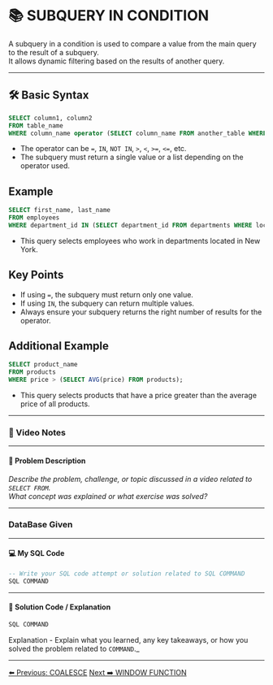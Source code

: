 <!-- markdownlint-disable MD033 -->
<!-- markdownlint-disable MD004 -->

# 📚 SUBQUERY IN CONDITION

A subquery in a condition is used to compare a value from the main query to the result of a subquery.  
It allows dynamic filtering based on the results of another query.

---

## 🛠️ Basic Syntax

```sql
SELECT column1, column2
FROM table_name
WHERE column_name operator (SELECT column_name FROM another_table WHERE condition);
```

- The operator can be `=`, `IN`, `NOT IN`, `>`, `<`, `>=`, `<=`, etc.
- The subquery must return a single value or a list depending on the operator used.

## Example

```sql
SELECT first_name, last_name
FROM employees
WHERE department_id IN (SELECT department_id FROM departments WHERE location = 'New York');
```

- This query selects employees who work in departments located in New York.

## Key Points

- If using `=`, the subquery must return only one value.
- If using `IN`, the subquery can return multiple values.
- Always ensure your subquery returns the right number of results for the operator.

## Additional Example

```sql
SELECT product_name
FROM products
WHERE price > (SELECT AVG(price) FROM products);
```

- This query selects products that have a price greater than the average price of all products.

---

### 🎥 Video Notes

---

#### 📝 Problem Description

_Describe the problem, challenge, or topic discussed in a video related to `SELECT FROM`._  
_What concept was explained or what exercise was solved?_

---

### DataBase Given

---

#### 💻 My SQL Code

```sql
-- Write your SQL code attempt or solution related to SQL COMMAND
SQL COMMAND
```

---

#### 🧠 Solution Code / Explanation

```sql
SQL COMMAND
```

Explanation - Explain what you learned, any key takeaways, or how you solved the problem related to `COMMAND`._

---

[⬅️ Previous: COALESCE](coalesce.md)   [Next ➡️ WINDOW FUNCTION](windowfunction.md)
